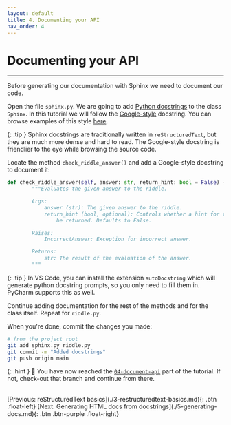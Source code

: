 ```yaml
---
layout: default
title: 4. Documenting your API
nav_order: 4
---
```


# Documenting your API

---

Before generating our documentation with Sphinx we need to document our code.

Open the file `sphinx.py`. We are going to add
[Python docstrings](https://peps.python.org/pep-0257/) to the class `Sphinx`.  In this tutorial we will follow the
[Google-style](https://google.github.io/styleguide/pyguide.html#38-comments-and-docstrings)
docstring. You can browse examples of this style
[here](https://sphinxcontrib-napoleon.readthedocs.io/en/latest/example_google.html).

{: .tip }
Sphinx docstrings are traditionally written in `reStructuredText`, but they
are much more dense and hard to read. The Google-style docstring is friendlier
to the eye while browsing the source code.

Locate the method `check_riddle_answer()` and add a Google-style docstring to document it:

```py
def check_riddle_answer(self, answer: str, return_hint: bool = False) -> str:
        """Evaluates the given answer to the riddle.

        Args:
            answer (str): The given answer to the riddle.
            return_hint (bool, optional): Controls whether a hint for the riddle should
                be returned. Defaults to False.

        Raises:
            IncorrectAnswer: Exception for incorrect answer.

        Returns:
            str: The result of the evaluation of the answer.
        """
```

{: .tip }
In VS Code, you can install the extension `autoDocstring` which will generate python
docstring prompts, so you only need to fill them in. PyCharm supports this as well.

Continue adding documentation for the rest of the methods and for the class itself. Repeat for
`riddle.py`.

When you're done, commit the changes you made:

```sh
# from the project root
git add sphinx.py riddle.py
git commit -m "Added docstrings"
git push origin main
```

{: .hint }
🙌 You have now reached the
[`04-document-api`](https://github.com/aelsayed95/sphinxy/tree/04-document-api)
part of the tutorial. If not, check-out that branch and continue from there.

<br />
[Previous: reStructuredText basics](./3-restructuredtext-basics.md){: .btn .float-left}
[Next: Generating HTML docs from docstrings](./5-generating-docs.md){: .btn .btn-purple .float-right}
<br />
